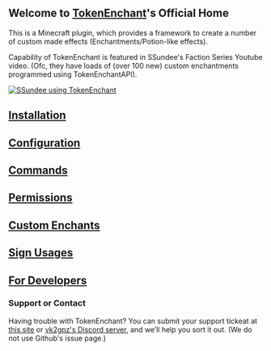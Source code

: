 ## Welcome to [TokenEnchant](https://polymart.org/resource/tokenenchant.155)'s Official Home
This is a Minecraft plugin, which provides a framework to create a number of custom made effects (Enchantments/Potion-like effects).

Capability of TokenEnchant is featured in SSundee's Faction Series Youtube video. (Ofc, they have loads of (over 100 new) custom enchantments programmed using TokenEnchantAPI).

[![SSundee using TokenEnchant](https://img.youtube.com/vi/WGvqf0mCZbY/0.jpg)](https://www.youtube.com/watch?v=WGvqf0mCZbY)

## [Installation](installation.md)
## [Configuration](configuration.md)
## [Commands](commands.md)
## [Permissions](permissions.md)
## [Custom Enchants](ce/ceList.md)
## [Sign Usages](sign_usages.md)
## [For Developers](http://teamvk.github.io/TokenEnchantAPI/)

### Support or Contact
Having trouble with TokenEnchant? You can submit your support tickeat at [this site](https://vk2gpz.freshdesk.com) or [vk2gpz's Discord server](https://discord.gg/7KyDzjP), and we’ll help you sort it out. (We do not use Github's issue page.)

